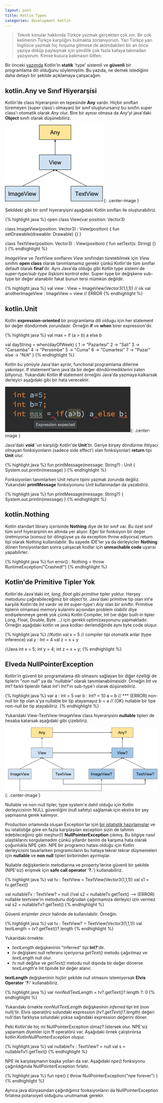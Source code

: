 ```yaml
---
layout: post
title: Kotlin Types
categories: development kotlin
---
```

> Teknik konular hakkında Türkçe yazmak gerçekten çok zor. Bir çok kelimenin Türkçe karşılığını 
> bulmakta zorlanıyorum. Yarı Türkçe yarı İngilizce yazmak hiç hoşuma gitmese de aklımdakileri bir 
> an önce yazıya döküp paylaşmak için şimdilik çok fazla kafaya takmadan yazıyorum. Kimse kusura bakmasın lütfen.

Bir önceki [yazımda](/development/kotlin/2017/01/28/Neden-Kotlin.html) Kotlin'in **statik** 'type' sistemli ve **güvenli** bir programlama dili olduğunu söylemiştim. Bu yazıda, ne demek istediğimi daha detaylı bir şekilde açıklamaya çalışacağım.

## kotlin.Any ve Sınıf Hiyerarşisi

Kotlin'de class hiyerarşinin en tepesinde **Any** vardır. Hiçbir sınıftan türemeyen (super class'ı olmayan) bir sınıf oluşturursanız bu sınıfın super class'ı otomatik olarak _Any_ olur. Bire bir aynısı olmasa da _Any_'yi java'daki **Object** sınıfı olarak düşünebiliriz. 

![Any](/assets/kotlin_types/any_class_diagram.png){: .center-image }

Şekildeki gibi bir sınıf hiyerarşisini aşağıdaki Kotlin sınıfları ile oluşturabiliriz.

{% highlight java %}
open class View(var position: Vector3)

class ImageView(position: Vector3) : View(position) {
    fun setDrawable(drawable: Drawable) {}
}

class TextView(position: Vector3) : View(position) {
    fun setText(s: String) {}
}
{% endhighlight %}

_ImageView_ ve _TextView_ sınıflarını _View_ sınıfından türetebilmek için _View_ sınıfını **open class** olarak tanımlamamız gerekir çünkü Kotlin'de tüm sınıflar default olarak **final**'dır. Aynı Java'da olduğu gibi Kotlin type sistemi de _super-type/sub-type_ ilişkisini kontrol eder. Super-type bir değişkene sub-type bir değer atanabilir fakat bunun tersi mümkün değildir.

{% highlight java %}
val view : View = ImageView(Vector3(1,1,1)) // ok
val anotherImageView : ImageView = view // ERROR
{% endhighlight %}

## kotlin.Unit

Kotlin __expression-oriented__ bir programlama dili oldugu için her statement bir değer döndürmek zorundadır. Örneğin __if__ ve __when__ birer expression'dır.

{% highlight java %}
val max = if (a > b) a else b

val dayString = when(dayOfWeek) {
    1 -> "Pazartesi"
    2 -> "Sali"
    3 -> "Carsamba"
    4 -> "Persembe"
    5 -> "Cuma"
    6 -> "Cumartesi"
    7 -> "Pazar"
    else -> "N/A"
}
{% endhighlight %}

Kotlin bu yönüyle Java'dan ayrılır, functional programlama dillerine yakınlaşır. If statement'ların java'da bir değer döndürmediklerini zaten biliyoruz. Yukarıdaki Kotlin __if__ statement örneğini Java'da yazmaya kalkarsak derleyici aşağıdaki gibi bir hata verecektir.

![java if statement](/assets/kotlin_types/if_java.png){: .center-image }

Java'daki __void__ 'un karşılığı Kotlin'de __Unit__'tir. Geriye birşey döndürme ihtiyacı olmayan fonksiyonların (sadece side effect'i olan fonksiyonlar) __return__ tipi __Unit__ olur.

{% highlight java %}
fun printMessage(message: String?) : Unit {
    System.out.println(message)
}
{% endhighlight %}

Fonksiyonları tanımlarken Unit return tipini yazmak zorunda değiliz. Yukarıdaki __printMessage__ fonksiyonunu _Unit_ kullanmadan da yazabiliriz.

{% highlight java %}
fun printMessage(message: String?) {
    System.out.println(message)
}
{% endhighlight %}

## kotlin.Nothing

Kotlin standart library içerisinde __Nothing__ diye de bir sınıf var. Bu özel sınıf tüm sınıf hiyerarşinin en altında yer alıyor. Eğer bir fonksiyon bir değer üretmiyorsa (sonsuz bir döngüyse ya da exception throw ediyorsa) return tipi olarak _Nothing_ kullanılabilir. Bu sayede IDE'ler ya da derleyiciler __Nothing__ dönen fonsiyonlardan sonra çalışacak kodlar için __unreachable code__ uyarısı yapabilirler.

{% highlight java %}
fun error() : Nothing = throw RuntimeException("Crashed!")
{% endhighlight %}

## Kotlin'de Primitive Tipler Yok

Kotlin'de Java'daki _int_, _long_, _float_ gibi _primitive_ tipler yoktur. Herşey metodunu çağırabileceğimiz bir object'tir. Java'daki primitive tip olan _int_'e karşılık Kotlin'de _Int_ vardır ve _Int_ super-type'ı _Any_ olan bir sınıftır. Primitive tiplerin olmamasi memory kulanimi açısından problem olabilir diye endişelenmeye gerek yok çünkü Kotlin Compiler, Int (ve diğer built-in tipler Long, Float, Double, Byte ...) için gerekli optimizasyonunu yapmaktadır. Örneğin aşağıdaki kotlin ve java kodları derlendiğinde aynı byte code oluşur.

{% highlight java %}
//Kotlin
val x = 5 // compiler tipi otomatik anlar (type inference)
val y : Int = 4
val z = x + y

//Java
int x = 5;
int y = 4;
int z = x + y;
{% endhighlight %}

## Elveda NullPointerException

Kotlin'in güvenli bir programalama dili olmasını sağlayan bir diğer özelliği de tiplerin _"non null"_ ya da _"nullable"_ olarak tanımlanabilmesidir. Örneğin _Int_ ve _Int?_ farklı tiplerdir fakat _Int_'i _Int?_'ın sub-type'ı olarak düşünebiliriz.

{% highlight java %}
var a : Int = 5
var b : Int? = 10
a = b // *** (ERROR) non-null bir tip olan a'ya nullable bir tip atayamayız
b = a // (OK) nullable bir tipe non-null bir tip atayabiliriz.
{% endhighlight %}

Yukaridaki View-TextView-ImageView class hiyerarşisini __nullable__ tipleri de hesaba katarsak aşağıdaki gibi çizebiliriz. 

![Any](/assets/kotlin_types/any_nullable_diagram.png){: .center-image }

Nullable ve non-null tipler, type system'e dahil olduğu için Kotlin derleyicisinin NULL güvenliğini (null safety) sağlamak için ekstra bir şey yapmasına gerek kalmıyor. 

Production ortamında oluşan Exception'lar için [bir istatistik hazırlamışlar](http://blog.takipi.com/the-top-10-exceptions-types-in-production-java-applications-based-on-1b-events/) ve bu istatistiğe göre en fazla karşılaşılan exception sizin de tahmin edebileceğiniz gibi meşhur(!) __NullPointerException__ çıkmış. Bu bilgiye nasıl ulaştıklarını sorgulamadım çünkü yıllardır benim de karşıma hata olarak çoğunlukla NPE çıktı. NPE bir programcı hatası olduğu için Kotlin derleyicisini tasarlarken programcıların bu hataya tekrar tekrar düşmemeleri için __nullable__ ve __non null__ tipleri birbirinden ayırmışlar.

Nullable değişkenlerin metodlarına ve property'lerine güvenli bir şekilde (NPE'siz) erişmek için __safe call operator__  '__?.__') kullanabiliriz.

{% highlight java %}
val tv : TextView = TextView(Vector3(1,1,1))
val s1 = tv.getText()

val nullableTv : TextView? = null
//val s2 = nullableTv.getText() --> (ERROR) nullable textview'in metodunu doğrudan çağırmamıza derleyici izin vermez
val s2 = nullableTv?.getText()
{% endhighlight %}

Güvenli erişimler zincir halinde de kullanılabilir. Örneğin:

{% highlight java %}
val tv : TextView? = TextView(Vector3(1,1,1))
val textLength = tv?.getText()?.length
{% endhighlight %}

Yukaridaki örnekte:

* _textLength_ değişkeninin "inferred" tipi __Int?__'dir. 
* _tv_ değişkeni null referans içeriyorsa _getText()_ metodu çağırılmaz ve _textLength_ null olur. 
* _tv_ null değilse ve  _getText()_ metodu null dışında bir değer dönerse _textLength_'e Int tipinde bir değer atanır. 

__textLength__ değişkeninin hiçbir şekilde null olmasını istemiyorsak __Elvis Operator__ '__?:__' kullanabiliriz. 

{% highlight java %}
var nonNullTextLength = tv?.getText()?.length ?: 0
{% endhighlight %}

Yukarıdakı örnekte _nonNullTextLength_ değişkeninin _inferred_ tipi Int (non null)'tir. Elvis operatörü solundaki expression (_tv?.getText()?.length_) değeri null'dan farklıysa solundaki yoksa sağındaki expression değerini döner.

Peki Kotlin'de hiç mi NullPointerException olmaz? İstersek olur. NPE'siz yapamam diyenler için __!!__ operatörü var. Aşağıdaki örnek çalıştırılırsa _kotlin.KotlinNullPointerException_ oluşur.

{% highlight java %}
val nullableTv : TextView? = null
val s = nullableTv!!.getText()
{% endhighlight %}

NPE ile karşılaşmanın başka yolları da var. Aşağıdaki _npe()_ fonksiyonu çağırıldığında NullPointerException fırlatır.

{% highlight java %}
fun npe() {
    throw NullPointerException("npe forever")
}
{% endhighlight %}

Ayrıca java dünyasından çağırdığımız fonksiyonların da NullPointerException fırlatma potansiyeli olduğunu unutmamak gerekir.